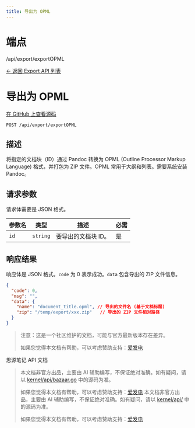```yaml
---
title: 导出为 OPML
---
```

# 端点

/api/export/exportOPML

[← 返回 Export API 列表](../pages/export.html)

# 导出为 OPML

[在 GitHub 上查看源码](https://github.com/siyuan-note/siyuan/blob/master/kernel/api/export.go#L133)

`POST /api/export/exportOPML`

## 描述

将指定的文档块（ID）通过 Pandoc 转换为 OPML (Outline Processor Markup Language) 格式，并打包为 ZIP 文件。OPML 常用于大纲和列表。需要系统安装 Pandoc。

## 请求参数

请求体需要是 JSON 格式。

| 参数名 | 类型 | 描述 | 必需 |
| --- | --- | --- | --- |
| `id` | `string` | 要导出的文档块 ID。 | 是 |

## 响应结果

响应体是 JSON 格式。`code` 为 0 表示成功。`data` 包含导出的 ZIP 文件信息。

```json
{
  "code": 0,
  "msg": "",
  "data": {
    "name": "document_title.opml", // 导出的文件名 (基于文档标题)
    "zip": "/temp/export/xxx.zip"   // 导出的 ZIP 文件相对路径
  }
}
```

> 注意：这是一个社区维护的文档，可能与官方最新版本存在差异。
> 
> 如果您觉得本文档有帮助，可以考虑赞助支持：[爱发电](https://afdian.com/a/leolee9086?tab=feed)

思源笔记 API 文档
> 本文档非官方出品，主要由 AI 辅助编写，不保证绝对准确。如有疑问，请以 [kernel/api/bazaar.go](https://github.com/siyuan-note/siyuan/blob/master/kernel/api/bazaar.go) 中的源码为准。
> 
> 如果您觉得本文档有帮助，可以考虑赞助支持：[爱发电](https://afdian.com/a/leolee9086?tab=feed)
> 本文档非官方出品，主要由 AI 辅助编写，不保证绝对准确。如有疑问，请以 [kernel/api/](https://github.com/siyuan-note/siyuan/blob/master/kernel/api/) 中的源码为准。
> 
> 如果您觉得本文档有帮助，可以考虑赞助支持：[爱发电](https://afdian.com/a/leolee9086?tab=feed)
